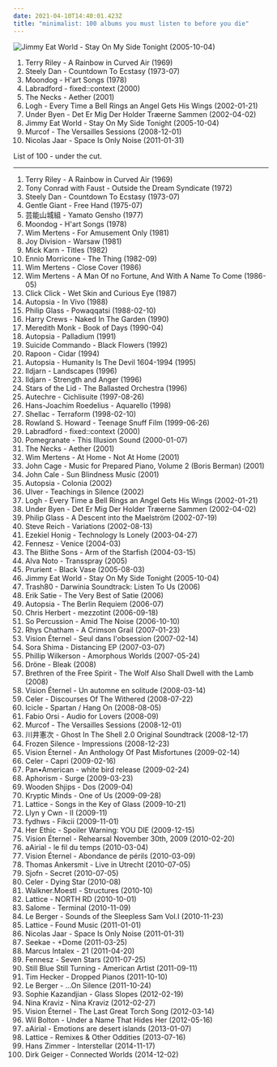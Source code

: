 ```yaml
---
date: 2021-04-10T14:40:01.423Z
title: "minimalist: 100 albums you must listen to before you die"
---
```

![Jimmy Eat World - Stay On My Side Tonight (2005-10-04)](http://coverartarchive.org/release/764259dd-e22a-4c5b-ad03-985ab47825ec/25421498189-500.jpg "Jimmy Eat World - Stay On My Side Tonight (2005-10-04)")
<ol class="albums">
<li data-cover="https://img.discogs.com/ZNKkcb7-IxdLb6DlcCn10OFvkGc=/fit-in/600x600/filters:strip_icc():format(jpeg):mode_rgb():quality(90)/discogs-images/R-77371-1373051103-3995.jpeg.jpg" data-tags="minimalism" role="button">Terry Riley - A Rainbow in Curved Air (1969)</li>
<li data-cover="https://img.discogs.com/7idxMRMZmdYjVlxrITv-ynxh6yE=/fit-in/600x600/filters:strip_icc():format(jpeg):mode_rgb():quality(90)/discogs-images/R-10686817-1546367036-5135.jpeg.jpg" data-tags="70s" role="button">Steely Dan - Countdown To Ecstasy (1973-07)</li>
<li data-cover="https://img.discogs.com/z9Ky5DHdh8mDCx7kewGEcaQNE1I=/fit-in/600x605/filters:strip_icc():format(jpeg):mode_rgb():quality(90)/discogs-images/R-519447-1538785688-7163.jpeg.jpg" data-tags="chill, instrumental, experimental, lounge, outsider, avant garde, mellow, minimalism, minimalist, spine tingling, avant garde jazz, gammarec, freepurp1e, juma, honest one, etheric melodies, mind immersing" role="button">Moondog - H'art Songs (1978)</li>
<li data-cover="http://coverartarchive.org/release/7c6cd35a-a86e-4ad5-97e9-b36d568bf6a7/22386593905-500.jpg" data-tags="ambient" role="button">Labradford - fixed::context (2000)</li>
<li data-cover="http://coverartarchive.org/release/a1485165-4dc3-4249-bbfe-ef728f3b7bb1/21138150518-500.jpg" data-tags="jazz, ambient, minimalist, over ten minutes" role="button">The Necks - Aether (2001)</li>
<li data-cover="https://img.discogs.com/39jKLeEQEZt8Dbe4303tnzC3q1g=/fit-in/600x600/filters:strip_icc():format(jpeg):mode_rgb():quality(90)/discogs-images/R-385571-1245095998.jpeg.jpg" data-tags="indie rock" role="button">Logh - Every Time a Bell Rings an Angel Gets His Wings (2002-01-21)</li>
<li data-cover="https://img.discogs.com/vjoFP7533NvxoiqRLRF_M0EQMSM=/fit-in/450x406/filters:strip_icc():format(jpeg):mode_rgb():quality(90)/discogs-images/R-346802-1597440907-5385.jpeg.jpg" data-tags="post-rock, danish post-rock" role="button">Under Byen - Det Er Mig Der Holder Træerne Sammen (2002-04-02)</li>
<li data-cover="http://coverartarchive.org/release/764259dd-e22a-4c5b-ad03-985ab47825ec/25421498189-500.jpg" data-tags="rock, alternative rock, jimmy eat world" role="button">Jimmy Eat World - Stay On My Side Tonight (2005-10-04)</li>
<li data-cover="http://coverartarchive.org/release/d127ac52-bdae-45ed-94b4-b72e805e353f/13277500423-500.jpg" data-tags="electronic, classical, ambient, minimal, spooky, modern classical, minimalist" role="button">Murcof - The Versailles Sessions (2008-12-01)</li>
<li data-cover="http://coverartarchive.org/release/d2022e3f-c22f-45c9-a1ab-4b2094d65719/23945397989-500.jpg" data-tags="electronic, electronica, minimal" role="button">Nicolas Jaar - Space Is Only Noise (2011-01-31)</li>
</ol>
List of 100 - under the cut.
<!-- more -->

_________________

<ol class="albums">
<li data-cover="https://img.discogs.com/ZNKkcb7-IxdLb6DlcCn10OFvkGc=/fit-in/600x600/filters:strip_icc():format(jpeg):mode_rgb():quality(90)/discogs-images/R-77371-1373051103-3995.jpeg.jpg" data-tags="minimalism" role="button">
Terry Riley - A Rainbow in Curved Air (1969)
</li>
<li data-cover="http://coverartarchive.org/release/8893c8de-d50c-49ba-a2e1-b272e78c2d81/14704572438-500.jpg" data-tags="experimental" role="button">
Tony Conrad with Faust - Outside the Dream Syndicate (1972)
</li>
<li data-cover="https://img.discogs.com/7idxMRMZmdYjVlxrITv-ynxh6yE=/fit-in/600x600/filters:strip_icc():format(jpeg):mode_rgb():quality(90)/discogs-images/R-10686817-1546367036-5135.jpeg.jpg" data-tags="70s" role="button">
Steely Dan - Countdown To Ecstasy (1973-07)
</li>
<li data-cover="https://img.discogs.com/XNSChXqDzzNbbNTCIKIxDBbV9Q4=/fit-in/594x600/filters:strip_icc():format(jpeg):mode_rgb():quality(90)/discogs-images/R-4551842-1383164301-5953.jpeg.jpg" data-tags="progressive rock" role="button">
Gentle Giant - Free Hand (1975-07)
</li>
<li data-cover="http://coverartarchive.org/release/7b6adf18-db17-4e40-a0e6-9624706a5655/8722070375-500.jpg" data-tags="japanese" role="button">
芸能山城組 - Yamato Gensho (1977)
</li>
<li data-cover="https://img.discogs.com/z9Ky5DHdh8mDCx7kewGEcaQNE1I=/fit-in/600x605/filters:strip_icc():format(jpeg):mode_rgb():quality(90)/discogs-images/R-519447-1538785688-7163.jpeg.jpg" data-tags="chill, instrumental, experimental, lounge, outsider, avant garde, mellow, minimalism, minimalist, spine tingling, avant garde jazz, gammarec, freepurp1e, juma, honest one, etheric melodies, mind immersing" role="button">
Moondog - H'art Songs (1978)
</li>
<li data-cover="https://img.discogs.com/DQFV__qivRhashkmsL443U1BPhk=/fit-in/345x345/filters:strip_icc():format(jpeg):mode_rgb():quality(90)/discogs-images/R-471803-1118521775.gif.jpg" data-tags="instrumental, belgium, belgian, belge, minimalist, belgique" role="button">
Wim Mertens - For Amusement Only (1981)
</li>
<li data-cover="http://coverartarchive.org/release/4b92101d-8d87-4a9d-b72e-f4dda3ccfe9b/16197865801-500.jpg" data-tags="post-punk" role="button">
Joy Division - Warsaw (1981)
</li>
<li data-cover="https://img.discogs.com/8XrFvNyTELoHQxLSQMxy19Ku0cc=/fit-in/600x600/filters:strip_icc():format(jpeg):mode_rgb():quality(90)/discogs-images/R-74120-1285170456.jpeg.jpg" data-tags="experimental" role="button">
Mick Karn - Titles (1982)
</li>
<li data-cover="http://coverartarchive.org/release/c49f5cb3-ef33-44de-9699-47135b58dcc4/3315948669-500.jpg" data-tags="soundtrack" role="button">
Ennio Morricone - The Thing (1982-09)
</li>
<li data-cover="https://img.discogs.com/iIuRdGyK6FzUZykcYZVIpJhSrw4=/fit-in/280x280/filters:strip_icc():format(jpeg):mode_rgb():quality(90)/discogs-images/R-1762136-1295564990.jpeg.jpg" data-tags="instrumental, belgium, belgian, belge, minimalist, belgique, robertitus global, intrumental ram, ambient ram, instrumental ram, robertitus coleccion, escalera al cielo" role="button">
Wim Mertens - Close Cover (1986)
</li>
<li data-cover="http://coverartarchive.org/release/08e3200b-f184-4837-a262-6bdabbd23850/12622382583-500.jpg" data-tags="belgian" role="button">
Wim Mertens - A Man Of no Fortune, And With A Name To Come (1986-05)
</li>
<li data-cover="http://coverartarchive.org/release/c34e3d05-12ac-4f13-b52d-95127233c096/8056344411-500.jpg" data-tags="industrial, ebm" role="button">
Click Click - Wet Skin and Curious Eye (1987)
</li>
<li data-cover="https://img.discogs.com/b0lTmMvDWiQC-nzeDFmiThmV944=/fit-in/187x272/filters:strip_icc():format(jpeg):mode_rgb():quality(90)/discogs-images/R-241322-1223321554.jpeg.jpg" data-tags="industrial, noise, electronic, staalplaat, old school industrial" role="button">
Autopsia - In Vivo (1988)
</li>
<li data-cover="http://coverartarchive.org/release/9a4744f4-8355-4731-a4ab-e9a8332a696b/28394810645-500.jpg" data-tags="soundtrack, minimalism" role="button">
Philip Glass - Powaqqatsi (1988-02-10)
</li>
<li data-cover="https://img.discogs.com/RvM_l5Q2G3MymGIl6lw71dv_KsE=/fit-in/600x586/filters:strip_icc():format(jpeg):mode_rgb():quality(90)/discogs-images/R-588320-1446968195-3867.jpeg.jpg" data-tags="experimental, minimalist, swamp rock, rock noir, blues-post-punk, abstract guitar noise, 1990 releases" role="button">
Harry Crews - Naked In The Garden (1990)
</li>
<li data-cover="https://img.discogs.com/A4VuWD1Rw4evFv85MX7_nlEb484=/fit-in/600x600/filters:strip_icc():format(jpeg):mode_rgb():quality(90)/discogs-images/R-1528666-1226271010.jpeg.jpg" data-tags="avantgarde, minimalist" role="button">
Meredith Monk - Book of Days (1990-04)
</li>
<li data-cover="https://img.discogs.com/LfNZiVrR9mxAEZ07GWk7EW3g0pk=/fit-in/600x595/filters:strip_icc():format(jpeg):mode_rgb():quality(90)/discogs-images/R-67914-1302117186.jpeg.jpg" data-tags="avant-garde" role="button">
Autopsia - Palladium (1991)
</li>
<li data-cover="https://img.discogs.com/8NGQ8vdov1cL_PyS0QQwLdtVcqw=/fit-in/600x600/filters:strip_icc():format(jpeg):mode_rgb():quality(90)/discogs-images/R-8344208-1459769766-8491.jpeg.jpg" data-tags="minimalist" role="button">
Suicide Commando - Black Flowers (1992)
</li>
<li data-cover="http://coverartarchive.org/release/0d9e480b-dcd0-4d5a-8bed-86b68c7be00a/7248340421-500.jpg" data-tags="muedesehr" role="button">
Rapoon - Cidar (1994)
</li>
<li data-cover="https://img.discogs.com/4iLTaGQDo8VnAoeJE8kl5F7SiVE=/fit-in/600x591/filters:strip_icc():format(jpeg):mode_rgb():quality(90)/discogs-images/R-10934-1381191899-6753.jpeg.jpg" data-tags="martial, neoclassical" role="button">
Autopsia - Humanity Is The Devil 1604-1994 (1995)
</li>
<li data-cover="https://img.discogs.com/qjQUuEkI8utw2fF6y7-kr9Pjsk4=/fit-in/230x227/filters:strip_icc():format(jpeg):mode_rgb():quality(90)/discogs-images/R-312628-1092835900.jpg.jpg" data-tags="ambient, dark ambient" role="button">
Ildjarn - Landscapes (1996)
</li>
<li data-cover="http://coverartarchive.org/release/13db5b1e-35fc-460f-9507-6d1b4d2e9627/29023884883-500.jpg" data-tags="black metal, raw black metal" role="button">
Ildjarn - Strength and Anger (1996)
</li>
<li data-cover="http://coverartarchive.org/release/859acf52-fdaa-4755-ac35-289bffe2081e/4084262745-500.jpg" data-tags="ambient, drone" role="button">
Stars of the Lid - The Ballasted Orchestra (1996)
</li>
<li data-cover="https://img.discogs.com/Du0hBvd0btTI7gh8tdc0DFESGik=/fit-in/600x600/filters:strip_icc():format(jpeg):mode_rgb():quality(90)/discogs-images/R-35288-1526519542-3987.jpeg.jpg" data-tags="idm, electronic" role="button">
Autechre - Cichlisuite (1997-08-26)
</li>
<li data-cover="http://coverartarchive.org/release/0fa2195d-b323-4c14-a0df-4cfc206c0bbd/10113442223-500.jpg" data-tags="ambient, experimental, avant-garde, minimalist" role="button">
Hans-Joachim Roedelius - Aquarello (1998)
</li>
<li data-cover="http://coverartarchive.org/release/0730eb5d-b0e1-4458-bc21-498783e5eb4e/20987949311-500.jpg" data-tags="math rock, post-punk" role="button">
Shellac - Terraform (1998-02-10)
</li>
<li data-cover="http://coverartarchive.org/release/b79c1285-1f52-36b7-adb8-b24491389644/2386244795-500.jpg" data-tags="post-punk" role="button">
Rowland S. Howard - Teenage Snuff Film (1999-06-26)
</li>
<li data-cover="http://coverartarchive.org/release/7c6cd35a-a86e-4ad5-97e9-b36d568bf6a7/22386593905-500.jpg" data-tags="ambient" role="button">
Labradford - fixed::context (2000)
</li>
<li data-cover="https://img.discogs.com/boy88tCJHmnVmTb34YNtbhojIgg=/fit-in/177x174/filters:strip_icc():format(jpeg):mode_rgb():quality(90)/discogs-images/R-491064-1122454697.jpg.jpg" data-tags="electronica" role="button">
Pomegranate - This Illusion Sound (2000-01-07)
</li>
<li data-cover="http://coverartarchive.org/release/a1485165-4dc3-4249-bbfe-ef728f3b7bb1/21138150518-500.jpg" data-tags="jazz, ambient, minimalist, over ten minutes" role="button">
The Necks - Aether (2001)
</li>
<li data-cover="https://img.discogs.com/z9fAj8A2ZpoC2DsFu1GwoVq5vDQ=/fit-in/540x540/filters:strip_icc():format(jpeg):mode_rgb():quality(90)/discogs-images/R-8245256-1457869850-3526.jpeg.jpg" data-tags="instrumental, belgium, belgian, belge, minimalist, belgique" role="button">
Wim Mertens - At Home - Not At Home (2001)
</li>
<li data-cover="https://img.discogs.com/204xHyPVZHG44IVu5wM4X1V2KJ8=/fit-in/600x567/filters:strip_icc():format(jpeg):mode_rgb():quality(90)/discogs-images/R-15826865-1598527030-4789.jpeg.jpg" data-tags="piano" role="button">
John Cage - Music for Prepared Piano, Volume 2 (Boris Berman) (2001)
</li>
<li data-cover="http://coverartarchive.org/release/c4b0969c-8d77-4f95-8581-00da9e70b76a/28405831170-500.jpg" data-tags="drone" role="button">
John Cale - Sun Blindness Music (2001)
</li>
<li data-cover="https://via.placeholder.com/450" data-tags="industrial, martial, staalplaat, electronic, dark ambient" role="button">
Autopsia - Colonia (2002)
</li>
<li data-cover="http://coverartarchive.org/release/5efd7b72-700b-47c9-8e24-19c5081f67c8/14083406708-500.jpg" data-tags="ambient, experimental" role="button">
Ulver - Teachings in Silence (2002)
</li>
<li data-cover="https://img.discogs.com/39jKLeEQEZt8Dbe4303tnzC3q1g=/fit-in/600x600/filters:strip_icc():format(jpeg):mode_rgb():quality(90)/discogs-images/R-385571-1245095998.jpeg.jpg" data-tags="indie rock" role="button">
Logh - Every Time a Bell Rings an Angel Gets His Wings (2002-01-21)
</li>
<li data-cover="https://img.discogs.com/vjoFP7533NvxoiqRLRF_M0EQMSM=/fit-in/450x406/filters:strip_icc():format(jpeg):mode_rgb():quality(90)/discogs-images/R-346802-1597440907-5385.jpeg.jpg" data-tags="post-rock, danish post-rock" role="button">
Under Byen - Det Er Mig Der Holder Træerne Sammen (2002-04-02)
</li>
<li data-cover="http://coverartarchive.org/release/c78fdec2-6bcf-4867-bc4a-e4b3644f0da7/15150386599-500.jpg" data-tags="minimalism, film scores, philip glass" role="button">
Philip Glass - A Descent into the Maelström (2002-07-19)
</li>
<li data-cover="https://img.discogs.com/_TWSxVg6lsbcmzPYXK29hWvsVpc=/fit-in/300x297/filters:strip_icc():format(jpeg):mode_rgb():quality(90)/discogs-images/R-9937964-1499117004-9986.jpeg.jpg" data-tags="classical, piano, minimalist, nonesuch, reich, axolotl" role="button">
Steve Reich - Variations (2002-08-13)
</li>
<li data-cover="https://img.discogs.com/oyhOZzOTOAr21p5tWjbAwcZqIJM=/fit-in/291x298/filters:strip_icc():format(jpeg):mode_rgb():quality(90)/discogs-images/R-184899-1197149228.jpeg.jpg" data-tags="ambient, minimalist, good albmu" role="button">
Ezekiel Honig - Technology Is Lonely (2003-04-27)
</li>
<li data-cover="https://via.placeholder.com/450" data-tags="ambient, glitch" role="button">
Fennesz - Venice (2004-03)
</li>
<li data-cover="https://img.discogs.com/WNQn-C45wK9Xa_uag69yD0hnhq0=/fit-in/600x600/filters:strip_icc():format(jpeg):mode_rgb():quality(90)/discogs-images/R-738320-1490355272-4628.jpeg.jpg" data-tags="folk, atmospheric, minimalist, sandalgaze, listening easy" role="button">
The Blithe Sons - Arm of the Starfish (2004-03-15)
</li>
<li data-cover="http://coverartarchive.org/release/4f56d543-47bb-4d73-870e-f2e98e4358c4/21243794013-500.jpg" data-tags="raster-noton, glitch" role="button">
Alva Noto - Transspray (2005)
</li>
<li data-cover="http://coverartarchive.org/release/2751c633-3cf6-47d3-a637-bc899fac1756/27670540502-500.jpg" data-tags="noise" role="button">
Prurient - Black Vase (2005-08-03)
</li>
<li data-cover="http://coverartarchive.org/release/764259dd-e22a-4c5b-ad03-985ab47825ec/25421498189-500.jpg" data-tags="rock, alternative rock, jimmy eat world" role="button">
Jimmy Eat World - Stay On My Side Tonight (2005-10-04)
</li>
<li data-cover="http://coverartarchive.org/release/b14165a6-7d3f-4178-84ed-d1b3bc4e062a/4923406174-500.jpg" data-tags="minimalist" role="button">
Trash80 - Darwinia Soundtrack: Listen To Us (2006)
</li>
<li data-cover="http://coverartarchive.org/release/21cb7a47-6819-4698-886a-71d5a1af98e5/15396162845-500.jpg" data-tags="piano" role="button">
Erik Satie - The Very Best of Satie (2006)
</li>
<li data-cover="http://coverartarchive.org/release/b13030be-1f81-4104-9770-63108e44e30b/2027168189-500.jpg" data-tags="electronic, ambient, minimalist, dark ambient, avant-garde" role="button">
Autopsia - The Berlin Requiem (2006-07)
</li>
<li data-cover="http://coverartarchive.org/release/182fd65f-da8d-434e-ace7-8ed475ed6ff2/19142372983-500.jpg" data-tags="ambient" role="button">
Chris Herbert - mezzotint (2006-09-18)
</li>
<li data-cover="http://coverartarchive.org/release/31abeb77-e2ee-4ed9-b815-347345e6f27a/19385089363-500.jpg" data-tags="minimalist, contemporary experimental music, contemporary experimental american ensemble, s percussion" role="button">
So Percussion - Amid The Noise (2006-10-10)
</li>
<li data-cover="https://img.discogs.com/XePhC1qlSLG6by_P6h8-Lo7quEI=/fit-in/338x300/filters:strip_icc():format(jpeg):mode_rgb():quality(90)/discogs-images/R-2544710-1289745495.jpeg.jpg" data-tags="drone" role="button">
Rhys Chatham - A Crimson Grail (2007-01-23)
</li>
<li data-cover="http://coverartarchive.org/release/a3d8a0ab-537d-425e-94ee-59248c1e4e66/16423303798-500.jpg" data-tags="instrumental, ambient, ethereal" role="button">
Vision Éternel - Seul dans l'obsession (2007-02-14)
</li>
<li data-cover="https://img.discogs.com/jhQtFwgw59evadnxeTZCjElWEb8=/fit-in/600x600/filters:strip_icc():format(jpeg):mode_rgb():quality(90)/discogs-images/R-929565-1173990275.jpeg.jpg" data-tags="experimental, post-rock, soundscape, drone, psychedelic chillout, archaic horizon" role="button">
Sora Shima - Distancing EP (2007-03-07)
</li>
<li data-cover="https://img.discogs.com/KuvFb_z9iDe8LlSSqY2sISpjryU=/fit-in/600x600/filters:strip_icc():format(jpeg):mode_rgb():quality(90)/discogs-images/R-14947042-1584551619-4213.jpeg.jpg" data-tags="goth, ambient, dark, gothic, dreamy, moody, space, ethereal, space music, dark ambient, minimalist, chez musinum, drift, amorphous, progressive ambient, wilkerson" role="button">
Phillip Wilkerson - Amorphous Worlds (2007-05-24)
</li>
<li data-cover="http://coverartarchive.org/release/2efaffaf-2d1f-4807-8dc2-49b5c7ca28b9/9211586395-500.jpg" data-tags="minimalist, guitar drone, minimalist drone" role="button">
Dröne - Bleak (2008)
</li>
<li data-cover="https://img.discogs.com/VCQ-NVYJRdVcPyL2YpsOyGBVSE4=/fit-in/500x500/filters:strip_icc():format(jpeg):mode_rgb():quality(90)/discogs-images/R-1557533-1239805697.jpeg.jpg" data-tags="folk, acoustic, avant garde, minimalist, avant folk, important, 4rdiofolk" role="button">
Brethren of the Free Spirit - The Wolf Also Shall Dwell with the Lamb (2008)
</li>
<li data-cover="http://coverartarchive.org/release/4f337fae-9026-4b10-9a54-8c37e687de3c/16423326140-500.jpg" data-tags="instrumental, emo, ambient, indie rock, post-rock, minimal, shoegaze, cinematic, atmospheric, dream pop, drone, space rock, ethereal, minimalism, montreal, dark ambient, ambiance, shoegazing, minimalist, concept album, minimalistic, dream rock, melogaze, emotional music, triskalyon, alexandre julien" role="button">
Vision Éternel - Un automne en solitude (2008-03-14)
</li>
<li data-cover="http://coverartarchive.org/release/04144bd5-b872-41c8-8466-ff19ae77ef05/23715843413-500.jpg" data-tags="ambient, drone, drone ambient, visionary" role="button">
Celer - Discourses Of The Withered (2008-07-22)
</li>
<li data-cover="https://img.discogs.com/0O3t0mB5EpZN631ud_TR2Iu7icc=/fit-in/600x600/filters:strip_icc():format(jpeg):mode_rgb():quality(90)/discogs-images/R-1470445-1225811194.jpeg.jpg" data-tags="drum and bass, minimalist" role="button">
Icicle - Spartan / Hang On (2008-08-05)
</li>
<li data-cover="https://img.discogs.com/TaYrfZj0MWYIg9xa9quZV33TnMs=/fit-in/600x450/filters:strip_icc():format(jpeg):mode_rgb():quality(90)/discogs-images/R-6867736-1428338053-7238.jpeg.jpg" data-tags="electronic, instrumental, experimental, minimal, abstract, psychedelic, soundscape, atmospheric, haunting, floating, drone, minimalism, sound art, meditative, drone ambient, minimal ambient, sublime, minimalist, tranquil, deep ambient, warm drone, lattice, ambient soundscape, sleep drone, le berger, ethereal meditation, floating music, windy and carl, drone minimalist" role="button">
Fabio Orsi - Audio for Lovers (2008-09)
</li>
<li data-cover="http://coverartarchive.org/release/d127ac52-bdae-45ed-94b4-b72e805e353f/13277500423-500.jpg" data-tags="electronic, classical, ambient, minimal, spooky, modern classical, minimalist" role="button">
Murcof - The Versailles Sessions (2008-12-01)
</li>
<li data-cover="http://coverartarchive.org/release/e0d92157-5bc9-4498-8d1a-45d228bffe83/27073996185-500.jpg" data-tags="soundtrack, electronic, new age, original score, anime soundtrack, minimalist, stage and screen, bulgarian choir" role="button">
川井憲次 - Ghost In The Shell 2.0 Original Soundtrack (2008-12-17)
</li>
<li data-cover="http://coverartarchive.org/release/e0f4f0af-26d9-30f8-a2c1-cc4ae2e29956/2711769072-500.jpg" data-tags="indie, classical, instrumental, alternative, sad, post-rock, piano, modern, new age, free, ethereal, finnish, minimalism, melancholic, neo-classical, ambiente, neo classical, creative commons, minimalist, silent, finland, finnland, impressionism, new-age, finnish and streamable, impressionistic, finnish music, matti paalanen, full free album download" role="button">
Frozen Silence - Impressions (2008-12-23)
</li>
<li data-cover="http://coverartarchive.org/release/1074e135-85a0-42ee-a59a-21337553f7f8/16423349997-500.jpg" data-tags="instrumental, emo, ambient, indie rock, post-rock, minimal, shoegaze, cinematic, atmospheric, dream pop, drone, space rock, ethereal, minimalism, montreal, dark ambient, ambiance, shoegazing, minimalist, concept album, minimalistic, dream rock, melogaze, emotional music, triskalyon, alexandre julien" role="button">
Vision Éternel - An Anthology Of Past Misfortunes (2009-02-14)
</li>
<li data-cover="http://coverartarchive.org/release/e2ba09c2-f25e-430c-850a-002910f7a13f/3893908259-500.jpg" data-tags="ambient, drone" role="button">
Celer - Capri (2009-02-16)
</li>
<li data-cover="http://coverartarchive.org/release/74d67654-a39f-49ba-bf7a-f1c54d59bcbf/24502409919-500.jpg" data-tags="ambient, glitch, organic, minimalist" role="button">
Pan•American - white bird release (2009-02-24)
</li>
<li data-cover="http://coverartarchive.org/release/c1cade39-f1f0-4873-a93b-adc4db3f3c8f/5772569391-500.jpg" data-tags="industrial, psychedelic, tympanik audio" role="button">
Aphorism - Surge (2009-03-23)
</li>
<li data-cover="http://coverartarchive.org/release/e9506cb7-799c-470b-8fed-4fe4c8fe45d4/20129603489-500.jpg" data-tags="experimental, psychedelic rock" role="button">
Wooden Shjips - Dos (2009-04)
</li>
<li data-cover="http://coverartarchive.org/release/55586ca1-3d8e-4eb1-b6f2-53c61b3f356b/10911281425-500.jpg" data-tags="dubstep" role="button">
Kryptic Minds - One of Us (2009-09-28)
</li>
<li data-cover="http://coverartarchive.org/release/52efb06b-3164-4d30-b3c3-a84967757071/3609757644-500.jpg" data-tags="ambient" role="button">
Lattice - Songs in the Key of Glass (2009-10-21)
</li>
<li data-cover="https://img.discogs.com/61IX8bXaC29G1UR69gULyGYIGOw=/fit-in/600x600/filters:strip_icc():format(jpeg):mode_rgb():quality(90)/discogs-images/R-10325247-1495356205-3659.jpeg.jpg" data-tags="ambient" role="button">
Llyn y Cwn - II (2009-11)
</li>
<li data-cover="https://img.discogs.com/AE2XDKdLO32uEUWEqpUAMfFhkD4=/fit-in/600x600/filters:strip_icc():format(jpeg):mode_rgb():quality(90)/discogs-images/R-5414369-1392755079-2836.jpeg.jpg" data-tags="drone, minimalism, space ambient, atmospheric, ambient, atmosphere" role="button">
fydhws - Fikcii (2009-11-01)
</li>
<li data-cover="http://coverartarchive.org/release/3efc9178-5376-442f-b539-a7aca34679c5/1111526728-500.jpg" data-tags="electro-rock, industrial, post-punk, experimental, avantgarde, dark ambient, ambient, avant-garde, avant garde, experimental industrial" role="button">
Her Ethic - Spoiler Warning: YOU DIE (2009-12-15)
</li>
<li data-cover="http://coverartarchive.org/release/192d9fa4-6572-4ad6-b99b-adb2c28a3486/16423390315-500.jpg" data-tags="instrumental, emo, ambient, indie rock, post-rock, minimal, shoegaze, cinematic, atmospheric, dream pop, drone, space rock, ethereal, minimalism, montreal, dark ambient, ambiance, shoegazing, minimalist, concept album, minimalistic, dream rock, melogaze, emotional music, triskalyon, alexandre julien" role="button">
Vision Éternel - Rehearsal November 30th, 2009 (2010-02-20)
</li>
<li data-cover="http://coverartarchive.org/release/39e6b543-d83a-40f1-8a30-5faac85e68c2/1283887101-500.jpg" data-tags="instrumental, modern classical, minimalist, laridae" role="button">
aAirial - le fil du temps (2010-03-04)
</li>
<li data-cover="http://coverartarchive.org/release/1a452707-ebe7-4438-91d8-d8a0e6b96e11/16423399200-500.jpg" data-tags="instrumental, emo, ambient, indie rock, post-rock, minimal, shoegaze, cinematic, atmospheric, dream pop, drone, space rock, ethereal, minimalism, montreal, dark ambient, ambiance, shoegazing, minimalist, concept album, minimalistic, dream rock, melogaze, emotional music, triskalyon, alexandre julien" role="button">
Vision Éternel - Abondance de périls (2010-03-09)
</li>
<li data-cover="https://img.discogs.com/kZef8b61-2HqcPgb0tqoM3j-GYY=/fit-in/600x600/filters:strip_icc():format(jpeg):mode_rgb():quality(90)/discogs-images/R-2296426-1278078577.jpeg.jpg" data-tags="noise, minimal, abstract, glitch, drone, 10s, minimalist, granular synthesis, minimal noise, merkliste" role="button">
Thomas Ankersmit - Live in Utrecht (2010-07-05)
</li>
<li data-cover="https://img.discogs.com/IOe2fMuoRcqkkv7oizC4V6_hIno=/fit-in/321x321/filters:strip_icc():format(jpeg):mode_rgb():quality(90)/discogs-images/R-2350350-1278808830.jpeg.jpg" data-tags="indie folk" role="button">
Sjofn - Secret (2010-07-05)
</li>
<li data-cover="https://img.discogs.com/oIJvo1QZZ8kW5mnos3ji-cBin_A=/fit-in/600x600/filters:strip_icc():format(jpeg):mode_rgb():quality(90)/discogs-images/R-1281891-1558668784-9742.jpeg.jpg" data-tags="drone" role="button">
Celer - Dying Star (2010-08)
</li>
<li data-cover="http://coverartarchive.org/release/90880ea1-0221-4b08-8f34-3d1bf5b6a1e5/2335078215-500.jpg" data-tags="trip-hop, experimental, dubstep, idm, minimalist" role="button">
Walkner.Moestl - Structures (2010-10)
</li>
<li data-cover="http://coverartarchive.org/release/e824d6a2-0888-4177-b62d-d11d15e1817f/11247607826-500.jpg" data-tags="ambient, drone, ambient drone, minimal, lattice, sleep drone" role="button">
Lattice - NORTH RD (2010-10-01)
</li>
<li data-cover="http://coverartarchive.org/release/404349f1-6f91-4868-a59c-f87035413f6f/18183103535-500.jpg" data-tags="doom metal" role="button">
Salome - Terminal (2010-11-09)
</li>
<li data-cover="http://coverartarchive.org/release/92403b00-190e-4652-abe9-9f1230e2ef98/21476947824-500.jpg" data-tags="minimal, dreamy" role="button">
Le Berger - Sounds of the Sleepless Sam Vol.I (2010-11-23)
</li>
<li data-cover="http://coverartarchive.org/release/ca359050-381f-42b4-aa16-99e36b1ea90f/14488705376-500.jpg" data-tags="ambient, drone" role="button">
Lattice - Found Music (2011-01-01)
</li>
<li data-cover="http://coverartarchive.org/release/d2022e3f-c22f-45c9-a1ab-4b2094d65719/23945397989-500.jpg" data-tags="electronic, electronica, minimal" role="button">
Nicolas Jaar - Space Is Only Noise (2011-01-31)
</li>
<li data-cover="http://coverartarchive.org/release/a74bf01b-a7ed-44dd-afe9-33a15410d135/5181602986-500.jpg" data-tags="glitch" role="button">
Seekae - +Dome (2011-03-25)
</li>
<li data-cover="http://coverartarchive.org/release/b8d31bb3-c298-4146-a32a-7a5c0e0ccb22/11159558741-500.jpg" data-tags="electronic, drum and bass, minimalist" role="button">
Marcus Intalex - 21 (2011-04-20)
</li>
<li data-cover="http://coverartarchive.org/release/1955fb64-546c-43da-b8b6-d315a523ab8f/1149752061-500.jpg" data-tags="electronic, ambient, glitch, minimalist, wfmu heavily played records" role="button">
Fennesz - Seven Stars (2011-07-25)
</li>
<li data-cover="https://img.discogs.com/zB0Z27g80vHMG_ltGlRKJUTDsdU=/fit-in/600x559/filters:strip_icc():format(jpeg):mode_rgb():quality(90)/discogs-images/R-3446015-1330700207.jpeg.jpg" data-tags="soundtrack, ambient, minimal, dreamy, brooklyn, minimalist, brian eno, harold budd, hammock, slow-fi" role="button">
Still Blue Still Turning - American Artist (2011-09-11)
</li>
<li data-cover="http://coverartarchive.org/release/566e1e78-5b72-45cc-81df-b1db543b67cd/16162039894-500.jpg" data-tags="ambient" role="button">
Tim Hecker - Dropped Pianos (2011-10-10)
</li>
<li data-cover="http://coverartarchive.org/release/8160e8bd-886d-483f-881a-8f811425cd90/6116365990-500.jpg" data-tags="ambient, minimal, drone" role="button">
Le Berger - ...On Silence (2011-10-24)
</li>
<li data-cover="http://coverartarchive.org/release/945d2051-9f02-45dc-ac03-ce195b9975c4/2172423786-500.jpg" data-tags="atmospheric" role="button">
Sophie Kazandjian - Glass Slopes (2012-02-19)
</li>
<li data-cover="http://coverartarchive.org/release/e46bfe5b-ced1-4c81-a9bd-a5c57b6b64f5/3818770253-500.jpg" data-tags="house" role="button">
Nina Kraviz - Nina Kraviz (2012-02-27)
</li>
<li data-cover="http://coverartarchive.org/release/29d09717-913e-4202-b1bd-3df544cf6cf0/16423411034-500.jpg" data-tags="instrumental, emo, ambient, indie rock, post-rock, minimal, shoegaze, cinematic, atmospheric, dream pop, drone, space rock, ethereal, minimalism, montreal, dark ambient, ambiance, shoegazing, minimalist, concept album, minimalistic, dream rock, melogaze, emotional music, triskalyon, alexandre julien" role="button">
Vision Éternel - The Last Great Torch Song (2012-03-14)
</li>
<li data-cover="http://coverartarchive.org/release/d81db5cd-416a-4aa0-ba92-48dc8bbe37b8/1267570424-500.jpg" data-tags="instrumental, cinematic, atmospheric, melancholy, ethereal, melancholic, minimalist" role="button">
Wil Bolton - Under a Name That Hides Her (2012-05-16)
</li>
<li data-cover="http://coverartarchive.org/release/8d8a99d9-6fdb-4b77-a9d7-e662a5a3809b/3254348941-500.jpg" data-tags="instrumental, ambient, modern classical, minimalist" role="button">
aAirial - Emotions are desert islands (2013-01-07)
</li>
<li data-cover="https://img.discogs.com/FSfvAGFvxdB7XKmfLd7O1Bey9ds=/fit-in/350x350/filters:strip_icc():format(jpeg):mode_rgb():quality(90)/discogs-images/R-5237701-1388405840-1388.jpeg.jpg" data-tags="ambient" role="button">
Lattice - Remixes & Other Oddities (2013-07-16)
</li>
<li data-cover="http://coverartarchive.org/release/20074beb-380c-4da5-8dcd-e1eb063f78ce/22288528767-500.jpg" data-tags="soundtrack" role="button">
Hans Zimmer - Interstellar (2014-11-17)
</li>
<li data-cover="http://coverartarchive.org/release/6c5ff999-15d0-4b90-a984-67870248583e/9001515279-500.jpg" data-tags="ambient" role="button">
Dirk Geiger - Connected Worlds (2014-12-02)
</li>
</ol>